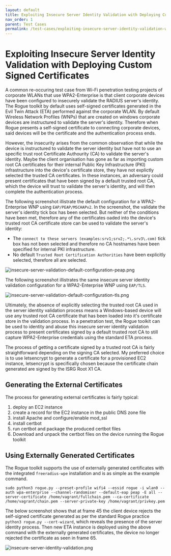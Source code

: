 ```yaml
---
layout: default
title: Exploiting Insecure Server Identity Validation with Deploying Custom Signed Certificates
nav_order: 1
parent: Test Cases
permalink: /test-cases/exploiting-insecure-server-identity-validation-with-deploying-custom-signed-certificates
---
```


# Exploiting Insecure Server Identity Validation with Deploying Custom Signed Certificates
A common re-occuring test case from Wi-Fi penetration testing projects of corporate WLANs that use WPA2-Enterprise is that client corporate devices have been configured to insecurely validate the RADIUS server's identity. The Rogue toolkit by default uses self-signed certificates generated in the Evil Twin Attack (ETA) performed against the corporate WLAN. By default Wireless Network Profiles (WNPs) that are created on windows corporate devices are instructured to validate the server's identity. Therefore when Rogue presents a self-signed certificate to connecting corporate devices, said devices will be the certificate and the authentication process ends. 

However, the insecurity arises from the common observation that while the device is instructured to validate the server identity but have not to use an specific trust root Certificate Authourity (CA) to validate the server's identity. Maybe the client organisation has gone as far as importing custom root CA certificates for their internal Public Key Infrastructure (PKI) infrastructure into the device's certificate store, they have not explictly selected the trusted CA certificates. In these instances, an adversary could present certificates that have been signed by a default trusted root CA, which the device will trust to validate the server's identity, and will then complete the authentication process. 

The following screenshot illistrate the default configuration for a WPA2-Enterprise WNP using `EAP/PEAP/MSCHAPv2`. In the screenshot, the validate the server's identity tick box has been selected. But neither of the conditions have been met, therefore any of the certificates oaded into the device's trusted root CA certificate store can be used to validate the server's identity:
* The `connect to these servers (examples:srv1;srv2;.*\.srv3\.com)` tick box has not been selected and therefore no CA hostnames have been specified for internal PKI infrastructure.
* No default `Trusted Root Certification Authorities` have been explicitly selected, therefore all are selected.

![insecure-server-validation-default-configuration-peap.png](https://rogue.infamoussyn.com/assets/images/blog/insecure-server-validation-default-configuration-peap.png "insecure-server-validation-default-configuration-peap")

The following screenshot illistrates the same insecure server identity validation configuration for a WPA2-Enterprise WNP using `EAP/TLS`.

![insecure-server-validation-default-configuration-tls.png](https://rogue.infamoussyn.com/assets/images/blog/insecure-server-validation-default-configuration-tls.png "insecure-server-validation-default-configuration-tls.png")

Ultimately, the absence of explicitly selecting the trusted root CA used in the server identity validation process means a Windows-based device will use any trusted root CA certificate that has been loaded into it's certificate store in the validation process. In a penetration test, the Rogue toolkit can be used to identity and abuse this insecure server identity validation process to present certificates signed by a default trusted root CA to still capture WPA2-Enterprise credentials using the standard ETA process.

The process of getting a certificate signed by a trusted root CA is fairly straightforward depending on the signing CA selected. My preferred choice is to use letsencrypt to generate a certificate for a provisioned EC2 instance, letsencrypt is specifically chosen because the certificate chain generated are signed by the ISRG Root X1 CA. 

## Generating the External Certificates
The process for generating external certificates is fairly typical:
1. deploy an EC2 instance
2. create a record for the EC2 instance in the public DNS zone file
3. install Apache and configure/enable mod_ssl
4. install certbot
5. run certbot and package the produced certbot files
6. Download and unpack the certbot files on the device running the Rogue toolkit

## Using Externally Generated Certificates
The Rogue toolkit supports the use of externally generated certificates with the integrated `freeradius-wpe` installation and is as simple as the example command.

```
sudo python3 rogue.py --preset-profile wifi4 --essid rogue -i wlan0 --auth wpa-enterprise --channel-randomiser --default-eap peap -E all --server-certificate /home/vagrant/fullchain.pem --ca-certificate /home/vagrant/chain.pem --server-private-key /home/vagrant/privkey.pem
```

The below screenshot shows that at frame 45 the client device rejects the self-signed certificate generated as per the standard Rogue practice `python3 rogue.py --cert-wizard`, which reveals the presence of the server identity process. Then new ETA instance is deployed using the above command with the externally generated certificates, the device no longer rejected the certificate as seen in frame 65.

![insecure-server-identity-validation.png](https://rogue.infamoussyn.com/assets/images/blog/insecure-server-identity-validation.png "insecure-server-identity-validation.png")
